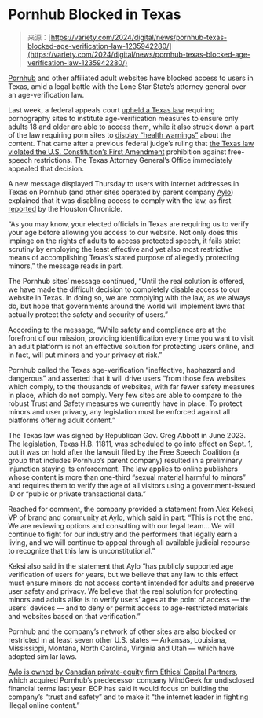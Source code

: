 <!--yml
category: 未分类
date: 2024-05-27 14:55:58
-->

# Pornhub Blocked in Texas

> 来源：[https://variety.com/2024/digital/news/pornhub-texas-blocked-age-verification-law-1235942280/](https://variety.com/2024/digital/news/pornhub-texas-blocked-age-verification-law-1235942280/)

[Pornhub](https://variety.com/t/pornhub/) and other affiliated adult websites have blocked access to users in Texas, amid a legal battle with the Lone Star State’s attorney general over an age-verification law.

Last week, a federal appeals court [upheld a Texas law](https://www.ca5.uscourts.gov/opinions/pub/23/23-50627-CV0.pdf) requiring pornography sites to institute age-verification measures to ensure only adults 18 and older are able to access them, while it also struck down a part of the law requiring porn sites to [display “health warnings”](https://variety.com/2023/digital/news/pornhubs-texas-age-verification-law-violates-first-amendment-ruling-1235709902/) about the content. That came after a previous federal judge’s ruling that [the Texas law violated the U.S. Constitution’s First Amendment](https://variety.com/2023/digital/news/pornhubs-texas-age-verification-law-violates-first-amendment-ruling-1235709902/) prohibition against free-speech restrictions. The Texas Attorney General’s Office immediately appealed that decision.

A new message displayed Thursday to users with internet addresses in Texas on Pornhub (and other sites operated by parent company [Aylo](https://variety.com/t/aylo/)) explained that it was disabling access to comply with the law, as first [reported](https://www.houstonchronicle.com/politics/texas/article/pornhub-blocked-texas-age-verification-19021482.php) by the Houston Chronicle.

“As you may know, your elected officials in Texas are requiring us to verify your age before allowing you access to our website. Not only does this impinge on the rights of adults to access protected speech, it fails strict scrutiny by employing the least effective and yet also most restrictive means of accomplishing Texas’s stated purpose of allegedly protecting minors,” the message reads in part.

The Pornhub sites’ message continued, “Until the real solution is offered, we have made the difficult decision to completely disable access to our website in Texas. In doing so, we are complying with the law, as we always do, but hope that governments around the world will implement laws that actually protect the safety and security of users.”

According to the message, “While safety and compliance are at the forefront of our mission, providing identification every time you want to visit an adult platform is not an effective solution for protecting users online, and in fact, will put minors and your privacy at risk.”

Pornhub called the Texas age-verification “ineffective, haphazard and dangerous” and asserted that it will drive users “from those few websites which comply, to the thousands of websites, with far fewer safety measures in place, which do not comply. Very few sites are able to compare to the robust Trust and Safety measures we currently have in place. To protect minors and user privacy, any legislation must be enforced against all platforms offering adult content.”

The Texas law was signed by Republican Gov. Greg Abbott in June 2023\. The legislation, Texas H.B. 11811, was scheduled to go into effect on Sept. 1, but it was on hold after the lawsuit filed by the Free Speech Coalition (a group that includes Pornhub’s parent company) resulted in a preliminary injunction staying its enforcement. The law applies to online publishers whose content is more than one-third “sexual material harmful to minors” and requires them to verify the age of all visitors using a government-issued ID or “public or private transactional data.”

Reached for comment, the company provided a statement from Alex Kekesi, VP of brand and community at Aylo, which said in part: “This is not the end. We are reviewing options and consulting with our legal team… We will continue to fight for our industry and the performers that legally earn a living, and we will continue to appeal through all available judicial recourse to recognize that this law is unconstitutional.”

Keksi also said in the statement that Aylo “has publicly supported age verification of users for years, but we believe that any law to this effect must ensure minors do not access content intended for adults and preserve user safety and privacy. We believe that the real solution for protecting minors and adults alike is to verify users’ ages at the point of access — the users’ devices — and to deny or permit access to age-restricted materials and websites based on that verification.”

Pornhub and the company’s network of other sites are also blocked or restricted in at least seven other U.S. states — Arkansas, Louisiana, Mississippi, Montana, North Carolina, Virginia and Utah — which have adopted similar laws.

[Aylo is owned by Canadian private-equity firm Ethical Capital Partners](https://variety.com/2023/digital/news/pornhub-parent-name-change-aylo-adult-entertainment-1235700312/), which acquired Pornhub’s predecessor company MindGeek for undisclosed financial terms last year. ECP has said it would focus on building the company’s “trust and safety” and to make it “the internet leader in fighting illegal online content.”